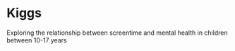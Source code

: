 # Kiggs
Exploring the relationship between screentime and mental health in children between 10-17 years
